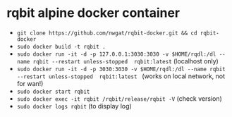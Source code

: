 # rqbit alpine docker container 
* `git clone https://github.com/nwgat/rqbit-docker.git && cd rqbit-docker`
* `sudo docker build -t rqbit .`
* `sudo docker run -it -d -p 127.0.0.1:3030:3030 -v $HOME/rqdl:/dl --name rqbit --restart unless-stopped  rqbit:latest` (localhost only)
* `sudo docker run -it -d -p 3030:3030 -v $HOME/rqdl:/dl --name rqbit --restart unless-stopped  rqbit:latest ` (works on local network, not for wan!)
* `sudo docker start rqbit`
* `sudo docker exec -it rqbit /rqbit/release/rqbit -V` (check version)
* `sudo docker logs rqbit` (to display log)
